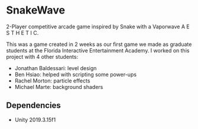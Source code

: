 # SnakeWave

2-Player competitive arcade game inspired by Snake with a Vaporwave A E S T H E T I C.

This was a game created in 2 weeks as our first game we made as graduate students at the Florida Interactive Entertainment Academy. I worked on this project with 4 other students:
- Jonathan Baldessari: level design
- Ben Hsiao: helped with scripting some power-ups
- Rachel Morton: particle effects
- Michael Marte: background shaders

## Dependencies
- Unity 2019.3.15f1
